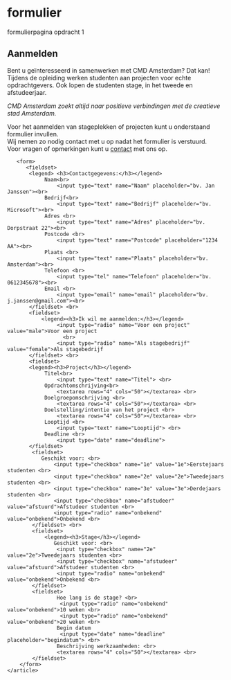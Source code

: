 # formulier
formulierpagina opdracht 1

<!DOCTYPE html>
<html lang="en">
<head>
    <meta charset="UTF-8">
    <title>Document</title>
</head>
<body>
    <article>
        <h1>Aanmelden</h1>
<p>
Bent u geïnteresseerd in samenwerken met CMD Amsterdam? Dat kan! <br>
Tijdens de opleiding werken studenten aan projecten voor echte opdrachtgevers. Ook
    lopen de studenten stage, in het tweede en afstudeerjaar.</p>

<p><i>CMD Amsterdam zoekt altijd naar positieve verbindingen met de creatieve stad
    Amsterdam.</i></p>

<p>Voor het aanmelden van stageplekken of projecten kunt u onderstaand formulier invullen. <br>
Wij nemen zo nodig contact met u op nadat het formulier is verstuurd. <br>
    Voor vragen of opmerkingen kunt u <a href="url">contact</a> met ons op.</p>

       <form>
          <fieldset>
           <legend> <h3>Contactgegevens:</h3></legend>
                Naam<br>
                    <input type="text" name="Naam" placeholder="bv. Jan Janssen"><br>
                Bedrijf<br>
                    <input type="text" name="Bedrijf" placeholder="bv. Microsoft"><br>
                Adres <br>
                    <input type="text" name="Adres" placeholder="bv. Dorpstraat 22"><br>
                Postcode <br>
                    <input type="text" name="Postcode" placeholder="1234 AA"><br>
                Plaats <br>
                    <input type="text" name="Plaats" placeholder="bv. Amsterdam"><br>
                Telefoon <br>
                    <input type="tel" name="Telefoon" placeholder="bv. 0612345678"><br>
                Email <br>
                    <input type="email" name="email" placeholder="bv. j.janssen@gmail.com"><br>
           </fieldset> <br>
           <fieldset>
               <legend><h3>Ik wil me aanmelden:</h3></legend>
                    <input type="radio" name="Voor een project" value="male">Voor een project
                      <br>
                    <input type="radio" name="Als stagebedrijf" value="female">Als stagebedrijf
           </fieldset> <br>
           <fieldset>
           <legend><h3>Project</h3></legend>
                Titel<br>
                    <input type="text" name="Titel"> <br>
                Opdrachtomschrijving<br>
                    <textarea rows="4" cols="50"></textarea> <br>
                Doelgroepomschrijving <br>
                    <textarea rows="4" cols="50"></textarea> <br>
                Doelstelling/intentie van het project <br>
                    <textarea rows="4" cols="50"></textarea> <br>
                Looptijd <br>
                    <input type="text" name="Looptijd"> <br>
                Deadline <br>
                    <input type="date" name="deadline">
           </fieldset>
            <fieldset>
               Geschikt voor: <br>
                   <input type="checkbox" name="1e" value="1e">Eerstejaars studenten <br>
                   <input type="checkbox" name="2e" value="2e">Tweedejaars studenten <br>
                   <input type="checkbox" name="3e" value="3e">Derdejaars studenten <br>
                   <input type="checkbox" name="afstudeer" value="afstuurd">Afstudeer studenten <br>
                   <input type="radio" name="onbekend" value="onbekend">Onbekend <br>
            </fieldset> <br>
            <fieldset>
                <legend><h3>Stage</h3></legend>
                   Geschikt voor: <br>
                    <input type="checkbox" name="2e" value="2e">Tweedejaars studenten <br>
                    <input type="checkbox" name="afstudeer" value="afstuurd">Afstudeer studenten <br>
                    <input type="radio" name="onbekend" value="onbekend">Onbekend <br>
            </fieldset>
            <fieldset>
                    Hoe lang is de stage? <br>
                     <input type="radio" name="onbekend" value="onbekend">10 weken <br>
                     <input type="radio" name="onbekend" value="onbekend">20 weken <br>
                    Begin datum
                     <input type="date" name="deadline" placeholder="begindatum"> <br>
                    Beschrijving werkzaamheden: <br>
                    <textarea rows="4" cols="50"></textarea> <br>
            </fieldset>
        </form>
    </article>
</body>
</html>
